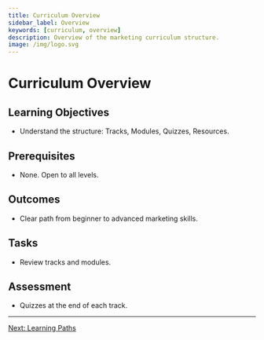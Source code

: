 ```yaml
---
title: Curriculum Overview
sidebar_label: Overview
keywords: [curriculum, overview]
description: Overview of the marketing curriculum structure.
image: /img/logo.svg
---
```


# Curriculum Overview

## Learning Objectives
- Understand the structure: Tracks, Modules, Quizzes, Resources.

## Prerequisites
- None. Open to all levels.

## Outcomes
- Clear path from beginner to advanced marketing skills.

## Tasks
- Review tracks and modules.

## Assessment
- Quizzes at the end of each track.

---

[Next: Learning Paths](learning-paths.md)
